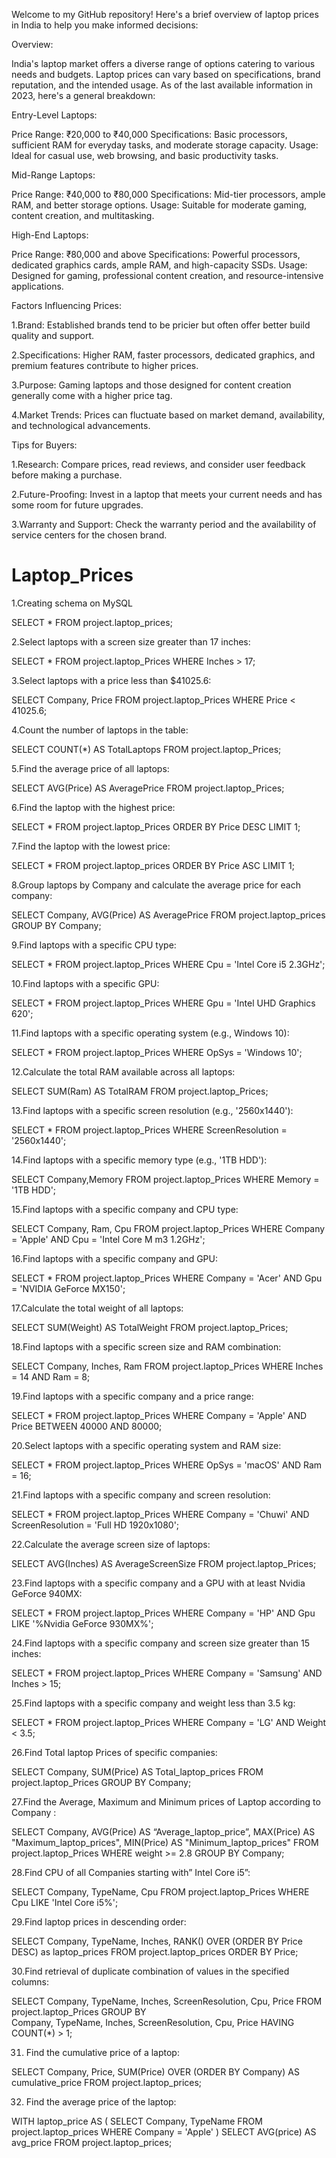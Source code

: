 Welcome to my GitHub repository! Here's a brief overview of laptop prices in India to help you make informed decisions:

Overview:

India's laptop market offers a diverse range of options catering to various needs and budgets. Laptop prices can vary based on specifications, brand reputation, and the intended usage. As of the last available information in 2023, here's a general breakdown:

Entry-Level Laptops:

Price Range: ₹20,000 to ₹40,000
Specifications: Basic processors, sufficient RAM for everyday tasks, and moderate storage capacity.
Usage: Ideal for casual use, web browsing, and basic productivity tasks.

Mid-Range Laptops:

Price Range: ₹40,000 to ₹80,000
Specifications: Mid-tier processors, ample RAM, and better storage options.
Usage: Suitable for moderate gaming, content creation, and multitasking.

High-End Laptops:

Price Range: ₹80,000 and above
Specifications: Powerful processors, dedicated graphics cards, ample RAM, and high-capacity SSDs.
Usage: Designed for gaming, professional content creation, and resource-intensive applications.

Factors Influencing Prices:

1.Brand: Established brands tend to be pricier but often offer better build quality and support.

2.Specifications: Higher RAM, faster processors, dedicated graphics, and premium features contribute to higher prices.

3.Purpose: Gaming laptops and those designed for content creation generally come with a higher price tag.

4.Market Trends: Prices can fluctuate based on market demand, availability, and technological advancements.

Tips for Buyers:

1.Research: Compare prices, read reviews, and consider user feedback before making a purchase.

2.Future-Proofing: Invest in a laptop that meets your current needs and has some room for future upgrades.

3.Warranty and Support: Check the warranty period and the availability of service centers for the chosen brand.

# Laptop_Prices

1.Creating schema on MySQL 

SELECT * FROM project.laptop_prices;

2.Select laptops with a screen size greater than 17 inches: 

SELECT * FROM project.laptop_Prices
WHERE Inches > 17;

3.Select laptops with a price less than $41025.6: 

SELECT Company, Price FROM project.laptop_Prices
WHERE Price < 41025.6;

4.Count the number of laptops in the table: 

SELECT COUNT(*) AS TotalLaptops
FROM project.laptop_Prices;

5.Find the average price of all laptops:

SELECT AVG(Price) AS AveragePrice
FROM project.laptop_Prices;

6.Find the laptop with the highest price: 

SELECT *
FROM project.laptop_Prices
ORDER BY Price DESC
LIMIT 1;

7.Find the laptop with the lowest price: 

SELECT *
FROM project.laptop_prices
ORDER BY Price ASC
LIMIT 1;

8.Group laptops by Company and calculate the average price for each company: 

SELECT Company, AVG(Price) AS AveragePrice
FROM project.laptop_prices
GROUP BY Company;

9.Find laptops with a specific CPU type: 

SELECT *
FROM project.laptop_Prices
WHERE Cpu = 'Intel Core i5 2.3GHz';

10.Find laptops with a specific GPU: 

SELECT *
FROM project.laptop_Prices
WHERE Gpu = 'Intel UHD Graphics 620';

11.Find laptops with a specific operating system (e.g., Windows 10): 

SELECT *
FROM project.laptop_Prices
WHERE OpSys = 'Windows 10';

12.Calculate the total RAM available across all laptops: 

SELECT SUM(Ram) AS TotalRAM
FROM project.laptop_Prices;

13.Find laptops with a specific screen resolution (e.g., '2560x1440'): 

SELECT *
FROM project.laptop_Prices
WHERE ScreenResolution = '2560x1440';

14.Find laptops with a specific memory type (e.g., '1TB HDD'): 

SELECT Company,Memory
FROM project.laptop_Prices
WHERE Memory = '1TB HDD';

15.Find laptops with a specific company and CPU type: 

SELECT Company, Ram, Cpu
FROM project.laptop_Prices
WHERE Company = 'Apple' AND Cpu = 'Intel Core M m3 1.2GHz';

16.Find laptops with a specific company and GPU: 

SELECT *
FROM project.laptop_Prices
WHERE Company = 'Acer' AND Gpu = 'NVIDIA GeForce MX150';

17.Calculate the total weight of all laptops: 

SELECT SUM(Weight) AS TotalWeight
FROM project.laptop_Prices;

18.Find laptops with a specific screen size and RAM combination: 

SELECT Company, Inches, Ram
FROM project.laptop_Prices
WHERE Inches = 14 AND Ram = 8;

19.Find laptops with a specific company and a price range: 

SELECT *
FROM project.laptop_Prices
WHERE Company = 'Apple' AND Price BETWEEN 40000 AND 80000;

20.Select laptops with a specific operating system and RAM size: 

SELECT *
FROM project.laptop_Prices
WHERE OpSys = 'macOS' AND Ram = 16;

21.Find laptops with a specific company and screen resolution: 

SELECT *
FROM project.laptop_Prices
WHERE Company = 'Chuwi' AND ScreenResolution = 'Full HD 1920x1080';

22.Calculate the average screen size of laptops: 

SELECT AVG(Inches) AS AverageScreenSize
FROM project.laptop_Prices;

23.Find laptops with a specific company and a GPU with at least Nvidia GeForce 940MX: 

SELECT *
FROM project.laptop_Prices
WHERE Company = 'HP' AND Gpu LIKE '%Nvidia GeForce 930MX%';

24.Find laptops with a specific company and screen size greater than 15 inches: 

SELECT *
FROM project.laptop_Prices
WHERE Company = 'Samsung' AND Inches > 15;

25.Find laptops with a specific company and weight less than 3.5 kg: 

SELECT *
FROM project.laptop_Prices
WHERE Company = 'LG' AND Weight < 3.5;

26.Find Total laptop Prices of specific companies:  

SELECT Company, 
			SUM(Price) AS Total_laptop_prices
FROM project.laptop_Prices
GROUP BY Company;

27.Find the Average, Maximum and Minimum prices of Laptop according to Company :

SELECT Company,
             AVG(Price) AS “Average_laptop_price”,
             MAX(Price) AS "Maximum_laptop_prices",
             MIN(Price) AS "Minimum_laptop_prices"
FROM   project.laptop_Prices
WHERE  weight >= 2.8
GROUP BY Company;

28.Find CPU of all Companies starting with” Intel Core i5”: 

SELECT Company, TypeName, Cpu
FROM project.laptop_Prices
WHERE Cpu LIKE 'Intel Core i5%';

29.Find laptop prices in descending order: 

SELECT 
  Company,
  TypeName,
  Inches,
  RANK() OVER (ORDER BY Price DESC) as laptop_prices
FROM project.laptop_prices
ORDER BY Price;

30.Find retrieval of duplicate combination of values in the specified columns: 

SELECT Company,
  TypeName,
  Inches,
  ScreenResolution,
  Cpu,
  Price
FROM project.laptop_Prices
GROUP BY   
  Company,
  TypeName,
  Inches,
  ScreenResolution,
  Cpu,
  Price
HAVING COUNT(*) > 1;

31.  Find the cumulative price of a laptop: 
       
SELECT Company, Price, SUM(Price) OVER (ORDER BY Company) AS cumulative_price
FROM project.laptop_prices;

32.  Find the average price of the laptop: 
    
WITH laptop_price AS (
  SELECT Company, TypeName
  FROM project.laptop_prices
  WHERE Company = 'Apple'
)
SELECT AVG(price) AS avg_price
FROM project.laptop_prices;




